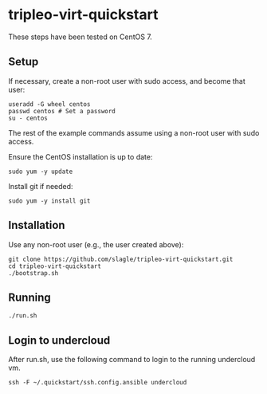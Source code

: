 # tripleo-virt-quickstart

These steps have been tested on CentOS 7.

Setup
-----

If necessary, create a non-root user with sudo access, and become that user:

    useradd -G wheel centos
    passwd centos # Set a password
    su - centos

The rest of the example commands assume using a non-root user with sudo
access.

Ensure the CentOS installation is up to date:

    sudo yum -y update

Install git if needed:

    sudo yum -y install git

Installation
------------

Use any non-root user (e.g., the user created above):

    git clone https://github.com/slagle/tripleo-virt-quickstart.git
    cd tripleo-virt-quickstart
    ./bootstrap.sh

Running
-------
    ./run.sh

Login to undercloud
-------------------

After run.sh, use the following command to login to the running undercloud vm.

    ssh -F ~/.quickstart/ssh.config.ansible undercloud
